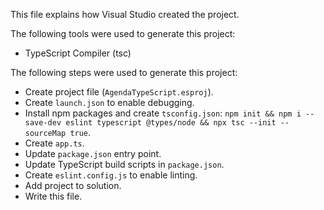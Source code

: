 This file explains how Visual Studio created the project.

The following tools were used to generate this project:
- TypeScript Compiler (tsc)

The following steps were used to generate this project:
- Create project file (`AgendaTypeScript.esproj`).
- Create `launch.json` to enable debugging.
- Install npm packages and create `tsconfig.json`: `npm init && npm i --save-dev eslint typescript @types/node && npx tsc --init --sourceMap true`.
- Create `app.ts`.
- Update `package.json` entry point.
- Update TypeScript build scripts in `package.json`.
- Create `eslint.config.js` to enable linting.
- Add project to solution.
- Write this file.

